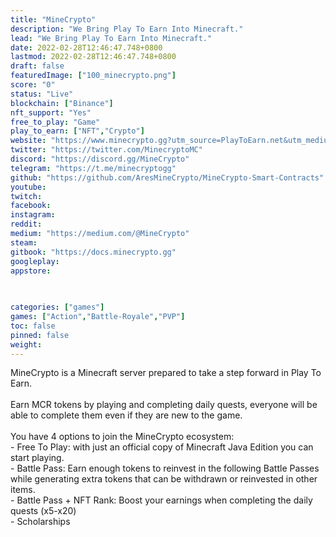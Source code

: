 ```yaml
---
title: "MineCrypto"
description: "We Bring Play To Earn Into Minecraft."
lead: "We Bring Play To Earn Into Minecraft."
date: 2022-02-28T12:46:47.748+0800
lastmod: 2022-02-28T12:46:47.748+0800
draft: false
featuredImage: ["100_minecrypto.png"]
score: "0"
status: "Live"
blockchain: ["Binance"]
nft_support: "Yes"
free_to_play: "Game"
play_to_earn: ["NFT","Crypto"]
website: "https://www.minecrypto.gg?utm_source=PlayToEarn.net&utm_medium=organic&utm_campaign=gamepage"
twitter: "https://twitter.com/MinecryptoMC"
discord: "https://discord.gg/MineCrypto"
telegram: "https://t.me/minecryptogg"
github: "https://github.com/AresMineCrypto/MineCrypto-Smart-Contracts"
youtube: 
twitch: 
facebook: 
instagram: 
reddit: 
medium: "https://medium.com/@MineCrypto"
steam: 
gitbook: "https://docs.minecrypto.gg"
googleplay: 
appstore: 

  
    
categories: ["games"]
games: ["Action","Battle-Royale","PVP"]
toc: false
pinned: false
weight: 
---
```

MineCrypto is a Minecraft server prepared to take a step forward in Play To Earn. <br> <br> Earn MCR tokens by playing and completing daily quests, everyone will be able to complete them even if they are new to the game.<br> <br> You have 4 options to join the MineCrypto ecosystem:<br> - Free To Play: with just an official copy of Minecraft Java Edition you can start playing.<br> - Battle Pass: Earn enough tokens to reinvest in the following Battle Passes while generating extra tokens that can be withdrawn or reinvested in other items.<br> - Battle Pass + NFT Rank: Boost your earnings when completing the daily quests (x5-x20)<br> - Scholarships